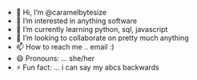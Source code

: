 - 👋 Hi, I’m @caramelbytesize
- 👀 I’m interested in anything software
- 🌱 I’m currently learning python, sql, javascript
- 💞️ I’m looking to collaborate on pretty much anything
- 📫 How to reach me ..  email :)
- 😄 Pronouns: ... she/her
- ⚡ Fun fact: ... i can say my abcs backwards

<!---
caramelbytesize/caramelbytesize is a ✨ special ✨ repository because its `README.md` (this file) appears on your GitHub profile.
You can click the Preview link to take a look at your changes.
--->
